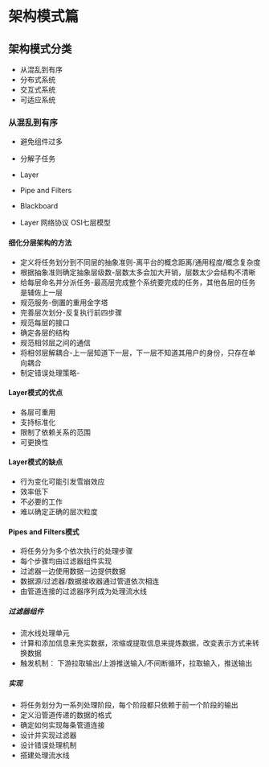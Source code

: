# 架构模式篇

## 架构模式分类

- 从混乱到有序
- 分布式系统
- 交互式系统
- 可适应系统

### 从混乱到有序

- 避免组件过多
- 分解子任务

- Layer
- Pipe and Filters
- Blackboard

- Layer 网络协议 OSI七层模型

#### 细化分层架构的方法

- 定义将任务划分到不同层的抽象准则-离平台的概念距离/通用程度/概念复杂度
- 根据抽象准则确定抽象层级数-层数太多会加大开销，层数太少会结构不清晰
- 给每层命名并分派任务-最高层完成整个系统要完成的任务，其他各层的任务是辅佐上一层
- 规范服务-倒置的重用金字塔
- 完善层次划分-反复执行前四步骤
- 规范每层的接口
- 确定各层的结构
- 规范相邻层之间的通信
- 将相邻层解耦合-上一层知道下一层，下一层不知道其用户的身份，只存在单向耦合
- 制定错误处理策略-

#### Layer模式的优点

- 各层可重用
- 支持标准化
- 限制了依赖关系的范围
- 可更换性

#### Layer模式的缺点

- 行为变化可能引发雪崩效应
- 效率低下
- 不必要的工作
- 难以确定正确的层次粒度

#### Pipes and Filters模式

- 将任务分为多个依次执行的处理步骤
- 每个步骤均由过滤器组件实现
- 过滤器一边使用数据一边提供数据
- 数据源/过滤器/数据接收器通过管道依次相连
- 由管道连接的过滤器序列成为处理流水线

##### 过滤器组件

- 流水线处理单元
- 计算和添加信息来充实数据，浓缩或提取信息来提炼数据，改变表示方式来转换数据
- 触发机制： 下游拉取输出/上游推送输入/不间断循环，拉取输入，推送输出

##### 实现

- 将任务划分为一系列处理阶段，每个阶段都只依赖于前一个阶段的输出
- 定义沿管道传递的数据的格式
- 确定如何实现每条管道连接
- 设计并实现过滤器
- 设计错误处理机制
- 搭建处理流水线


